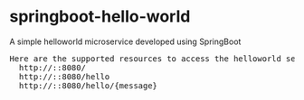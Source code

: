 # springboot-hello-world
A simple helloworld microservice developed using SpringBoot

<pre>
Here are the supported resources to access the helloworld service :
  http://<host>:<port>:8080/
  http://<host>:<port>:8080/hello
  http://<host>:<port>:8080/hello/{message}
</pre>
